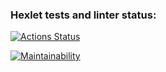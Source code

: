 ### Hexlet tests and linter status:
[![Actions Status](https://github.com/gekata7/python-project-49/actions/workflows/hexlet-check.yml/badge.svg)](https://github.com/gekata7/python-project-49/actions)

[![Maintainability](https://api.codeclimate.com/v1/badges/98c4c51feec53ce7760f/maintainability)](https://codeclimate.com/github/gekata7/python-project-49/maintainability)
